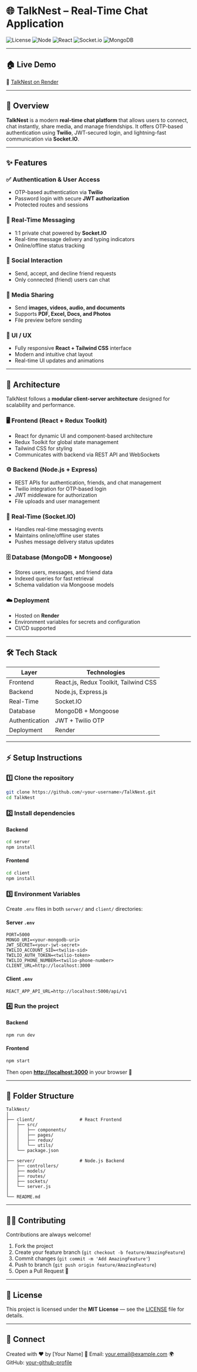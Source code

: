 # 🌐 TalkNest – Real-Time Chat Application

![License](https://img.shields.io/badge/license-MIT-green.svg)
![Node](https://img.shields.io/badge/Node.js-18+-blue.svg)
![React](https://img.shields.io/badge/React.js-18+-informational.svg)
![Socket.io](https://img.shields.io/badge/Socket.IO-Live_Chat-orange.svg)
![MongoDB](https://img.shields.io/badge/MongoDB-Database-brightgreen.svg)

---

## 🏠 Live Demo

🔗 [TalkNest on Render](https://talknest-real-time-chat-application.onrender.com)

---

## 🚀 Overview

**TalkNest** is a modern **real-time chat platform** that allows users to connect, chat instantly, share media, and manage friendships.
It offers OTP-based authentication using **Twilio**, JWT-secured login, and lightning-fast communication via **Socket.IO**.

---

## ✨ Features

### ✅ Authentication & User Access

* OTP-based authentication via **Twilio**
* Password login with secure **JWT authorization**
* Protected routes and sessions

### 💬 Real-Time Messaging

* 1:1 private chat powered by **Socket.IO**
* Real-time message delivery and typing indicators
* Online/offline status tracking

### 👥 Social Interaction

* Send, accept, and decline friend requests
* Only connected (friend) users can chat

### 📎 Media Sharing

* Send **images, videos, audio, and documents**
* Supports **PDF, Excel, Docs, and Photos**
* File preview before sending

### 🎨 UI / UX

* Fully responsive **React + Tailwind CSS** interface
* Modern and intuitive chat layout
* Real-time UI updates and animations

---

## 🧱 Architecture

TalkNest follows a **modular client-server architecture** designed for scalability and performance.

### 🖥️ Frontend (React + Redux Toolkit)

* React for dynamic UI and component-based architecture
* Redux Toolkit for global state management
* Tailwind CSS for styling
* Communicates with backend via REST API and WebSockets

### ⚙️ Backend (Node.js + Express)

* REST APIs for authentication, friends, and chat management
* Twilio integration for OTP-based login
* JWT middleware for authorization
* File uploads and user management

### 🔌 Real-Time (Socket.IO)

* Handles real-time messaging events
* Maintains online/offline user states
* Pushes message delivery status updates

### 🗄️ Database (MongoDB + Mongoose)

* Stores users, messages, and friend data
* Indexed queries for fast retrieval
* Schema validation via Mongoose models

### ☁️ Deployment

* Hosted on **Render**
* Environment variables for secrets and configuration
* CI/CD supported

---

## 🛠️ Tech Stack

| Layer          | Technologies                          |
| -------------- | ------------------------------------- |
| Frontend       | React.js, Redux Toolkit, Tailwind CSS |
| Backend        | Node.js, Express.js                   |
| Real-Time      | Socket.IO                             |
| Database       | MongoDB + Mongoose                    |
| Authentication | JWT + Twilio OTP                      |
| Deployment     | Render                                |

---

## ⚡ Setup Instructions

### 1️⃣ Clone the repository

```bash
git clone https://github.com/<your-username>/TalkNest.git
cd TalkNest
```

### 2️⃣ Install dependencies

#### Backend

```bash
cd server
npm install
```

#### Frontend

```bash
cd client
npm install
```

### 3️⃣ Environment Variables

Create `.env` files in both `server/` and `client/` directories:

#### **Server `.env`**

```
PORT=5000
MONGO_URI=<your-mongodb-uri>
JWT_SECRET=<your-jwt-secret>
TWILIO_ACCOUNT_SID=<twilio-sid>
TWILIO_AUTH_TOKEN=<twilio-token>
TWILIO_PHONE_NUMBER=<twilio-phone-number>
CLIENT_URL=http://localhost:3000
```

#### **Client `.env`**

```
REACT_APP_API_URL=http://localhost:5000/api/v1
```

### 4️⃣ Run the project

#### Backend

```bash
npm run dev
```

#### Frontend

```bash
npm start
```

Then open **[http://localhost:3000](http://localhost:3000)** in your browser 🚀

---

## 📂 Folder Structure

```
TalkNest/
│
├── client/                 # React Frontend
│   ├── src/
│   │   ├── components/
│   │   ├── pages/
│   │   ├── redux/
│   │   └── utils/
│   └── package.json
│
├── server/                 # Node.js Backend
│   ├── controllers/
│   ├── models/
│   ├── routes/
│   ├── sockets/
│   └── server.js
│
└── README.md
```

---

## 🧑‍💻 Contributing

Contributions are always welcome!

1. Fork the project
2. Create your feature branch (`git checkout -b feature/AmazingFeature`)
3. Commit changes (`git commit -m 'Add AmazingFeature'`)
4. Push to branch (`git push origin feature/AmazingFeature`)
5. Open a Pull Request 🎉

---

## 📜 License

This project is licensed under the **MIT License** — see the [LICENSE](LICENSE) file for details.

---

## 🤝 Connect

Created with ❤️ by [Your Name]
📧 Email: [your.email@example.com](mailto:your.email@example.com)
🌍 GitHub: [your-github-profile](https://github.com/your-github-profile)
